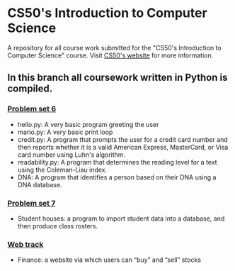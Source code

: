 # CS50's Introduction to Computer Science
A repository for all course work submitted for the "CS50's Introduction to Computer Science" course. Visit [CS50's website](https://cs50.harvard.edu/x/2020/) for more information.

## In this branch all coursework written in Python is compiled. 

### [Problem set 6](https://cs50.harvard.edu/x/2020/psets/6/)
- hello.py: A very basic program greeting the user
- mario.py: A very basic print loop
- credit.py: A program that prompts the user for a credit card number and then reports whether it is a valid American Express, MasterCard, or Visa card number using Luhn's algorithm.
- readability.py: A program that determines the reading level for a text using the Coleman-Liau index.
- DNA: A program that identifies a person based on their DNA using a DNA database.

### [Problem set 7](https://cs50.harvard.edu/x/2020/psets/7/)
- Student houses: a program to import student data into a database, and then produce class rosters.

### [Web track](https://cs50.harvard.edu/x/2020/tracks/web/)
- Finance: a website via which users can “buy” and “sell” stocks
